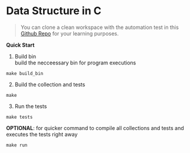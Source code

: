 # Data Structure in C

> You can clone a clean workspace with the automation test in this [Github Repo](https://github.com/JamIsKrZy/C-Playground/tree/main) for your learning purposes. 





**Quick Start**
1. Build bin <br>
build the necceessary bin for program executions
```
make build_bin
```

2. Build the collection and tests
```
make 
```

3. Run the tests
```
make tests 
```

**OPTIONAL**: for quicker command to compile all collections and tests and executes the tests right away
```
make run
```

